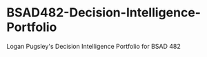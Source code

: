 # BSAD482-Decision-Intelligence-Portfolio

Logan Pugsley's Decision Intelligence Portfolio for BSAD 482
